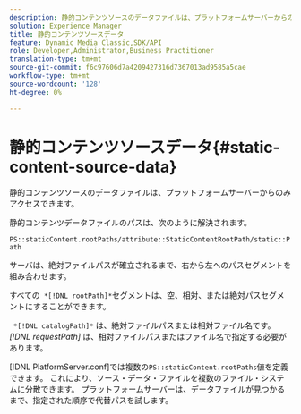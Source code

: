 ```yaml
---
description: 静的コンテンツソースのデータファイルは、プラットフォームサーバーからのみアクセスできます。
solution: Experience Manager
title: 静的コンテンツソースデータ
feature: Dynamic Media Classic,SDK/API
role: Developer,Administrator,Business Practitioner
translation-type: tm+mt
source-git-commit: f6c97606d7a4209427316d7367013ad9585a5cae
workflow-type: tm+mt
source-wordcount: '128'
ht-degree: 0%

---
```



# 静的コンテンツソースデータ{#static-content-source-data}

静的コンテンツソースのデータファイルは、プラットフォームサーバーからのみアクセスできます。

静的コンテンツデータファイルのパスは、次のように解決されます。

`PS::staticContent.rootPaths/attribute::StaticContentRootPath/static::Path`

サーバは、絶対ファイルパスが確立されるまで、右から左へのパスセグメントを組み合わせます。

すべての` *[!DNL rootPath]*`セグメントは、空、相対、または絶対パスセグメントにすることができます。

` *[!DNL catalogPath]*` は、絶対ファイルパスまたは相対ファイル名です。*[!DNL requestPath]* は、相対ファイルパスまたはファイル名で指定する必要があります。

[!DNL PlatformServer.conf]では複数の`PS::staticContent.rootPaths`値を定義できます。 これにより、ソース・データ・ファイルを複数のファイル・システムに分散できます。 プラットフォームサーバーは、データファイルが見つかるまで、指定された順序で代替パスを試します。
